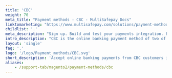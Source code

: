 ```yaml
---
title: 'CBC'
weight: 70
meta_title: "Payment methods - CBC - MultiSafepay Docs"
linktomarketing: "https://www.multisafepay.com/solutions/payment-methods/kbccbc"
childlist: '.'
meta_description: "Sign up. Build and test your payments integration. Explore our products and services. Use our API Reference, SDKs, and wrappers. Get support."
intro_description: "CBC is the online banking payment method of two of Belgium's largest banks: CBC which serves the French speaking population, and KBC which serves the Dutch-speaking population."
layout: 'single'
faq: '.'
logo: '/logo/Payment_methods/CBC.svg'
short_description: 'Accept online banking payments from CBC customers in Belgium.'
aliases:
    - /support-tab/magento2/payment-methods/cbc
---
```

